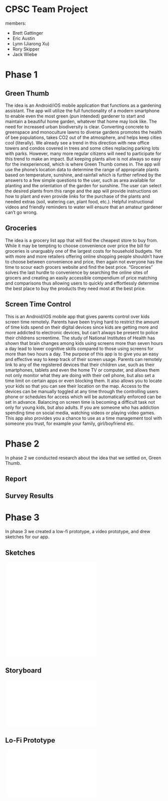 # CPSC Team Project

members:
- Brett Gattinger
- Eric Austin
- Lynn (Jiarong Xu)
- Rory Skipper
- Jack Wiebe

# Phase 1

## Green Thumb
The idea is an Android/iOS mobile application that functions as a gardening assistant. The app will utilize the full functionality of a modern smartphone to enable even the most green (pun intended) gardener to start and maintain a beautiful home garden, whatever that home may look like. The need for increased urban biodiversity is clear. Converting concrete to greenspace and monoculture lawns to diverse gardens promotes the health of bee populations, takes CO2 out of the atmosphere, and helps keep cities cool (literally). We already see a trend in this direction with new office towers and condos covered in trees and some cities replacing parking lots with parks. However, many more regular citizens will need to participate for this trend to make an impact. But keeping plants alive is not always so easy for the inexperienced, which is where Green Thumb comes in. The app will use the phone’s location data to determine the range of appropriate plants based on temperature, sunshine, and rainfall which is further refined by the answers to a few simple questions to the user, such as area available for planting and the orientation of the garden for sunshine. The user can select the desired plants from this range and the app will provide instructions on how to plant and even provide links for the purchase of the plants and needed extras (soil, watering can, plant food, etc.). Helpful instructional videos and friendly reminders to water will ensure that an amateur gardener can’t go wrong. 

## Groceries
The idea is a grocery list app that will find the cheapest store to buy from. While it may be tempting to choose convenience over price the bill for groceries is unarguably one of the largest costs for household budgets. Yet with more and more retailers offering online shopping people shouldn’t have to choose between convenience and price, then again not everyone has the time to scour each grocers website and find the best price. “Groceries” solves the last hurdle to convenience by searching the online sites of grocers and creating an easily accessible compendium of price matching and comparisons thus allowing  users to quickly and effortlessly determine the best place to buy the products they need most at the best price. 

## Screen Time Control
This is an Android/iOS mobile app that gives parents control over kids screen time remotely. Parents have been trying hard to restrict the amount of time kids spend on their digital devices since kids are getting more and more addicted to electronic devices, but can’t always be present to police their childrens screentime. The study of National Institutes of Health has shown that brain changes among kids using screens more than seven hours a day lead to lower cognitive skills compared to those using screens for more than two hours a day. The purpose of this app is to give you an easy and effective way to keep track of their screen usage.  Parents can remotely link to any of the registered devices that their children use, such as their smartphones, tablets and even the home TV or computer, and allows them not only monitor what they are doing with their cell phone, but also set a time limit on certain apps or even blocking them. It also allows you to locate your kids so that you can see their location on the map. Access to the devices can be manually toggled at any time through the controlling users phone or schedules for access which will be automatically enforced can be set in advance. 
Balancing on screen time is becoming a difficult task not only for young kids, but also adults. If you are someone who has addiction spending time on social media, watching videos or playing video games. This app also provides you a chance to use as a time management tool with someone you trust, for example your family, girl/boyfriend etc.

# Phase 2

In phase 2 we conducted research about the idea that we settled on, Green Thumb.

## Report

## Survey Results

# Phase 3

In phase 3 we created a low-fi prototype, a video prototype, and drew sketches for our app.

## Sketches

<embed src="Jack sketches.pdf" type="application/pdf" />

<embed src="eric sketches.pdf" type="application/pdf" />

<embed src="44244C88-7F65-4B39-B432-C8D8C2B98DC5.jpeg" />

## Storyboard
<embed src="storyboard.pdf" type="application/pdf" />

## Lo-Fi Prototype
<embed src="prototype software copy.pdf" type="application/pdf" />
